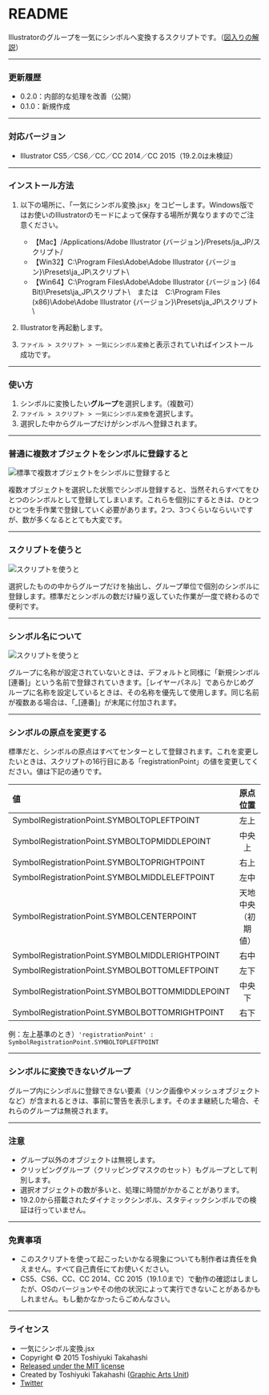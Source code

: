 # README

Illustratorのグループを一気にシンボルへ変換するスクリプトです。（[図入りの解説](http://graphicartsunit.tumblr.com/post/134977388379/create-Individual-symbols)）

-----

### 更新履歴

* 0.2.0：内部的な処理を改善（公開）
* 0.1.0：新規作成

-----

### 対応バージョン

* Illustrator CS5／CS6／CC／CC 2014／CC 2015（19.2.0は未検証）

-----

### インストール方法

1. 以下の場所に、「一気にシンボル変換.jsx」をコピーします。Windows版ではお使いのIllustratorのモードによって保存する場所が異なりますのでご注意ください。

	* 【Mac】/Applications/Adobe Illustrator {バージョン}/Presets/ja_JP/スクリプト/
	* 【Win32】C:\Program Files\Adobe\Adobe Illustrator {バージョン}\Presets\ja_JP\スクリプト\
	* 【Win64】C:\Program Files\Adobe\Adobe Illustrator {バージョン} (64 Bit)\Presets\ja_JP\スクリプト\　または　C:\Program Files (x86)\Adobe\Adobe Illustrator {バージョン}\Presets\ja_JP\スクリプト\

2. Illustratorを再起動します。
3. `ファイル > スクリプト > 一気にシンボル変換`と表示されていればインストール成功です。

-----

### 使い方

1. シンボルに変換したい**グループ**を選択します。（複数可）
2. `ファイル > スクリプト > 一気にシンボル変換`を選択します。
3. 選択した中からグループだけがシンボルへ登録されます。

-----

### 普通に複数オブジェクトをシンボルに登録すると

<div class="fig center"><img src="http://www.graphicartsunit.com/saucer/images/create-Individual-symbols/fig01.png" alt="標準で複数オブジェクトをシンボルに登録すると" class="noshadow"></div>

複数オブジェクトを選択した状態でシンボル登録すると、当然それらすべてをひとつのシンボルとして登録してしまいます。これらを個別にするときは、ひとつひとつを手作業で登録していく必要があります。2つ、3つくらいならいいですが、数が多くなるととても大変です。

-----

### スクリプトを使うと

<div class="fig center"><img src="http://www.graphicartsunit.com/saucer/images/create-Individual-symbols/fig02.png" alt="スクリプトを使うと" class="noshadow"></div>

選択したものの中からグループだけを抽出し、グループ単位で個別のシンボルに登録します。標準だとシンボルの数だけ繰り返していた作業が一度で終わるので便利です。

-----

### シンボル名について

<div class="fig center"><img src="http://www.graphicartsunit.com/saucer/images/create-Individual-symbols/fig03.png" alt="スクリプトを使うと" class="noshadow"></div>

グループに名称が設定されていないときは、デフォルトと同様に「新規シンボル [連番]」という名前で登録されていきます。［レイヤーパネル］であらかじめグループに名称を設定しているときは、その名称を優先して使用します。同じ名前が複数ある場合は、「_[連番]」が末尾に付加されます。

-----

### シンボルの原点を変更する

標準だと、シンボルの原点はすべてセンターとして登録されます。これを変更したいときは、スクリプトの16行目にある「registrationPoint」の値を変更してください。値は下記の通りです。

| 値 | 原点位置 |
|:-----------|:------------:|
| SymbolRegistrationPoint.SYMBOLTOPLEFTPOINT | 左上 |
| SymbolRegistrationPoint.SYMBOLTOPMIDDLEPOINT | 中央上 |
| SymbolRegistrationPoint.SYMBOLTOPRIGHTPOINT | 右上 |
| SymbolRegistrationPoint.SYMBOLMIDDLELEFTPOINT | 左中 |
| SymbolRegistrationPoint.SYMBOLCENTERPOINT | 天地中央（初期値） |
| SymbolRegistrationPoint.SYMBOLMIDDLERIGHTPOINT | 右中 |
| SymbolRegistrationPoint.SYMBOLBOTTOMLEFTPOINT | 左下 |
| SymbolRegistrationPoint.SYMBOLBOTTOMMIDDLEPOINT | 中央下 |
| SymbolRegistrationPoint.SYMBOLBOTTOMRIGHTPOINT | 右下 |

例：左上基準のとき）`'registrationPoint' : SymbolRegistrationPoint.SYMBOLTOPLEFTPOINT`

-----

### シンボルに変換できないグループ

グループ内にシンボルに登録できない要素（リンク画像やメッシュオブジェクトなど）が含まれるときは、事前に警告を表示します。そのまま継続した場合、それらのグループは無視されます。

-----

### 注意

* グループ以外のオブジェクトは無視します。
* クリッピンググループ（クリッピングマスクのセット）もグループとして判別します。
* 選択オブジェクトの数が多いと、処理に時間がかかることがあります。
* 19.2.0から搭載されたダイナミックシンボル、スタティックシンボルでの検証は行っていません。

-----

### 免責事項

* このスクリプトを使って起こったいかなる現象についても制作者は責任を負えません。すべて自己責任にてお使いください。
* CS5、CS6、CC、CC 2014、CC 2015（19.1.0まで）で動作の確認はしましたが、OSのバージョンやその他の状況によって実行できないことがあるかもしれません。もし動かなかったらごめんなさい。

-----

### ライセンス

* 一気にシンボル変換.jsx
* Copyright © 2015 Toshiyuki Takahashi
* [Released under the MIT license](http://opensource.org/licenses/mit-license.php)
* Created by Toshiyuki Takahashi ([Graphic Arts Unit](http://www.graphicartsunit.com/))
* [Twitter](https://twitter.com/gautt)
